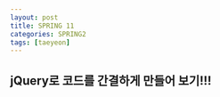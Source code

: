 ```yaml
---
layout: post
title: SPRING 11
categories: SPRING2
tags: [taeyeon]
---
```


## jQuery로 코드를 간결하게 만들어 보기!!!
